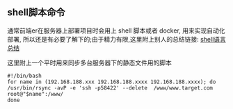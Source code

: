 ## shell脚本命令
通常前端er在服务器上部署项目时会用上 shell 脚本或者 docker, 用来实现自动化部署, 所以还是有必要了解下的;由于精力有限,这里附上别人的总结链接:
[shell语言总结](https://www.cnblogs.com/jingmoxukong/p/7867397.html)

这里附上一个平时用来同步多台服务器下的静态文件用的脚本
```
#!/bin/bash
for name in (192.168.188.xxx 192.168.188.xxxx 192.168.188.xxxx); do
/usr/bin/rsync -avP -e 'ssh -p58422' --delete  /www/www.target.com     root@"$name":/www/
done
```